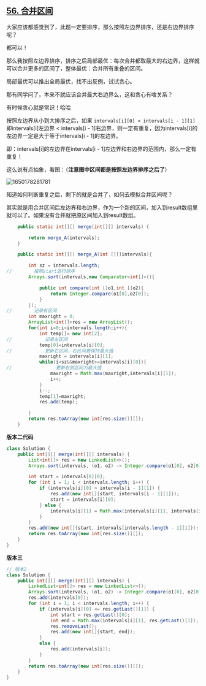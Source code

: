 ## [56. 合并区间](https://leetcode-cn.com/problems/merge-intervals/)

大家应该都感觉到了，此题一定要排序，那么按照左边界排序，还是右边界排序呢？

都可以！

那么我按照左边界排序，排序之后局部最优：每次合并都取最大的右边界，这样就可以合并更多的区间了，整体最优：合并所有重叠的区间。

局部最优可以推出全局最优，找不出反例，试试贪心。

那有同学问了，本来不就应该合并最大右边界么，这和贪心有啥关系？

有时候贪心就是常识！哈哈

按照左边界从小到大排序之后，如果 `intervals[i][0] < intervals[i - 1][1]` 即intervals[i]左边界 < intervals[i - 1]右边界，则一定有重复，因为intervals[i]的左边界一定是大于等于intervals[i - 1]的左边界。

即：intervals[i]的左边界在intervals[i - 1]左边界和右边界的范围内，那么一定有重复！

这么说有点抽象，看图：（**注意图中区间都是按照左边界排序之后了**）

![1650178281781](https://tprzfbucket.oss-cn-beijing.aliyuncs.com/hadoop/202204/17/145122-508744.png)

知道如何判断重复之后，剩下的就是合并了，如何去模拟合并区间呢？

其实就是用合并区间后左边界和右边界，作为一个新的区间，加入到result数组里就可以了。如果没有合并就把原区间加入到result数组。

~~~java
    public static int[][] merge(int[][] intervals) {

        return merge_A(intervals);
    }

    public static int[][] merge_A(int [][]intervals){

        int sz = intervals.length;
//        按照start进行排序
        Arrays.sort(intervals,new Comparator<int[]>(){

            public int compare(int []o1,int []o2){
                return Integer.compare(o1[0],o2[0]);
            }
        });
//        记录有区间
        int maxright = 0;
        ArrayList<int[]>res = new ArrayList();
        for(int i=0;i<intervals.length;i++){
            int temp[]= new int[2];
//            记录左区间
            temp[0]=intervals[i][0];
//            更新右区间，右区间要保持最大值
            maxright = intervals[i][1];
            while(i<sz&&maxright>=intervals[i][0]){
//                更新右侧区间为最大值
                maxright = Math.max(maxright,intervals[i][1]);
                i++;
            }
            i--;
            temp[1]=maxright;
            res.add(temp);

        }
        return res.toArray(new int[res.size()][]);
    }
~~~

**版本二代码**

~~~java
class Solution {
    public int[][] merge(int[][] intervals) {
        List<int[]> res = new LinkedList<>();
        Arrays.sort(intervals, (o1, o2) -> Integer.compare(o1[0], o2[0]));

        int start = intervals[0][0];
        for (int i = 1; i < intervals.length; i++) {
            if (intervals[i][0] > intervals[i - 1][1]) {
                res.add(new int[]{start, intervals[i - 1][1]});
                start = intervals[i][0];
            } else {
                intervals[i][1] = Math.max(intervals[i][1], intervals[i - 1][1]);
            }
        }
        res.add(new int[]{start, intervals[intervals.length - 1][1]});
        return res.toArray(new int[res.size()][]);
    }
}
~~~

**版本三**

~~~java
// 版本2
class Solution {
    public int[][] merge(int[][] intervals) {
        LinkedList<int[]> res = new LinkedList<>();
        Arrays.sort(intervals, (o1, o2) -> Integer.compare(o1[0], o2[0]));
        res.add(intervals[0]);
        for (int i = 1; i < intervals.length; i++) {
            if (intervals[i][0] <= res.getLast()[1]) {
                int start = res.getLast()[0];
                int end = Math.max(intervals[i][1], res.getLast()[1]);
                res.removeLast();
                res.add(new int[]{start, end});
            }
            else {
                res.add(intervals[i]);
            }         
        }
        return res.toArray(new int[res.size()][]);
    }
}
~~~

